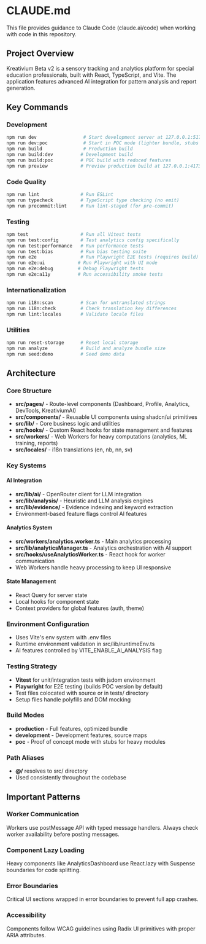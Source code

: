 # CLAUDE.md

This file provides guidance to Claude Code (claude.ai/code) when working with code in this repository.

## Project Overview

Kreativium Beta v2 is a sensory tracking and analytics platform for special education professionals, built with React, TypeScript, and Vite. The application features advanced AI integration for pattern analysis and report generation.

## Key Commands

### Development
```bash
npm run dev                 # Start development server at 127.0.0.1:5173
npm run dev:poc             # Start in POC mode (lighter bundle, stubs heavy modules)
npm run build               # Production build
npm run build:dev          # Development build
npm run build:poc          # POC build with reduced features
npm run preview            # Preview production build at 127.0.0.1:4173
```

### Code Quality
```bash
npm run lint               # Run ESLint
npm run typecheck          # TypeScript type checking (no emit)
npm run precommit:lint     # Run lint-staged (for pre-commit)
```

### Testing
```bash
npm test                   # Run all Vitest tests
npm run test:config        # Test analytics config specifically
npm run test:performance   # Run performance tests
npm run test:bias          # Run bias testing suite
npm run e2e                # Run Playwright E2E tests (requires build)
npm run e2e:ui            # Run Playwright with UI mode
npm run e2e:debug         # Debug Playwright tests
npm run e2e:a11y          # Run accessibility smoke tests
```

### Internationalization
```bash
npm run i18n:scan          # Scan for untranslated strings
npm run i18n:check         # Check translation key differences
npm run lint:locales       # Validate locale files
```

### Utilities
```bash
npm run reset-storage      # Reset local storage
npm run analyze            # Build and analyze bundle size
npm run seed:demo          # Seed demo data
```

## Architecture

### Core Structure
- **src/pages/** - Route-level components (Dashboard, Profile, Analytics, DevTools, KreativiumAI)
- **src/components/** - Reusable UI components using shadcn/ui primitives
- **src/lib/** - Core business logic and utilities
- **src/hooks/** - Custom React hooks for state management and features
- **src/workers/** - Web Workers for heavy computations (analytics, ML training, reports)
- **src/locales/** - i18n translations (en, nb, nn, sv)

### Key Systems

#### AI Integration
- **src/lib/ai/** - OpenRouter client for LLM integration
- **src/lib/analysis/** - Heuristic and LLM analysis engines
- **src/lib/evidence/** - Evidence indexing and keyword extraction
- Environment-based feature flags control AI features

#### Analytics System
- **src/workers/analytics.worker.ts** - Main analytics processing
- **src/lib/analyticsManager.ts** - Analytics orchestration with AI support
- **src/hooks/useAnalyticsWorker.ts** - React hook for worker communication
- Web Workers handle heavy processing to keep UI responsive

#### State Management
- React Query for server state
- Local hooks for component state
- Context providers for global features (auth, theme)

### Environment Configuration
- Uses Vite's env system with .env files
- Runtime environment validation in src/lib/runtimeEnv.ts
- AI features controlled by VITE_ENABLE_AI_ANALYSIS flag

### Testing Strategy
- **Vitest** for unit/integration tests with jsdom environment
- **Playwright** for E2E testing (builds POC version by default)
- Test files colocated with source or in tests/ directory
- Setup files handle polyfills and DOM mocking

### Build Modes
- **production** - Full features, optimized bundle
- **development** - Development features, source maps
- **poc** - Proof of concept mode with stubs for heavy modules

### Path Aliases
- **@/** resolves to src/ directory
- Used consistently throughout the codebase

## Important Patterns

### Worker Communication
Workers use postMessage API with typed message handlers. Always check worker availability before posting messages.

### Component Lazy Loading
Heavy components like AnalyticsDashboard use React.lazy with Suspense boundaries for code splitting.

### Error Boundaries
Critical UI sections wrapped in error boundaries to prevent full app crashes.

### Accessibility
Components follow WCAG guidelines using Radix UI primitives with proper ARIA attributes.